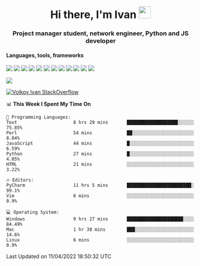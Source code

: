 <h1 align="center">Hi there, I'm Ivan <img src="https://github.com/blackcater/blackcater/blob/main/images/Hi.gif" height="32"></h1>
<h3 align="center">Project manager student, network engineer, Python and JS developer</h3>

<h4>Languages, tools, frameworks</h5>
<p float="left">
<img src="https://img.shields.io/badge/python-3670A0?style=for-the-badge&logo=python&logoColor=ffdd54">
<img src="https://img.shields.io/badge/django-%23092E20.svg?style=for-the-badge&logo=django&logoColor=white">
<img src="https://img.shields.io/badge/postgres-%23316192.svg?style=for-the-badge&logo=postgresql&logoColor=white">
<img src="https://img.shields.io/badge/pycharm-143?style=for-the-badge&logo=pycharm&logoColor=black&color=black&labelColor=green">
<img src="https://img.shields.io/badge/VIM-%2311AB00.svg?style=for-the-badge&logo=vim&logoColor=white">
<img src="https://img.shields.io/badge/Debian-D70A53?style=for-the-badge&logo=debian&logoColor=white">
<img src="https://img.shields.io/badge/Fedora-294172?style=for-the-badge&logo=fedora&logoColor=white">
<img src="https://img.shields.io/badge/mac%20os-000000?style=for-the-badge&logo=macos&logoColor=F0F0F0">
<img src="https://img.shields.io/badge/jira-%230A0FFF.svg?style=for-the-badge&logo=jira&logoColor=white">
<img src="https://img.shields.io/badge/Notion-%23000000.svg?style=for-the-badge&logo=notion&logoColor=white">
<img src="https://img.shields.io/badge/nginx-%23009639.svg?style=for-the-badge&logo=nginx&logoColor=white">
<img src="ttps://img.shields.io/badge/git-%23F05033.svg?style=for-the-badge&logo=git&logoColor=white">
 </p>
 <img src="https://www.codewars.com/users/1interceptor3/badges/large">
 
 [![Volkov Ivan StackOverflow](https://github-readme-stackoverflow.vercel.app/?userID=18140559&layout=compact&theme=dark)](https://stackoverflow.com/users/18140559/volkov-ivan)

<!--START_SECTION:waka-->
📊 **This Week I Spent My Time On** 

```text
💬 Programming Languages: 
Text                     8 hrs 29 mins       ███████████████████░░░░░░   75.85% 
Perl                     54 mins             ██░░░░░░░░░░░░░░░░░░░░░░░   8.04% 
JavaScript               44 mins             █░░░░░░░░░░░░░░░░░░░░░░░░   6.59% 
Python                   27 mins             █░░░░░░░░░░░░░░░░░░░░░░░░   4.05% 
HTML                     21 mins             ░░░░░░░░░░░░░░░░░░░░░░░░░   3.22%

🔥 Editors: 
PyCharm                  11 hrs 5 mins       ████████████████████████░   99.1% 
Vim                      6 mins              ░░░░░░░░░░░░░░░░░░░░░░░░░   0.9%

💻 Operating System: 
Windows                  9 hrs 27 mins       █████████████████████░░░░   84.49% 
Mac                      1 hr 38 mins        ███░░░░░░░░░░░░░░░░░░░░░░   14.6% 
Linux                    6 mins              ░░░░░░░░░░░░░░░░░░░░░░░░░   0.9%

```


 Last Updated on 11/04/2022 18:50:32 UTC
<!--END_SECTION:waka-->
